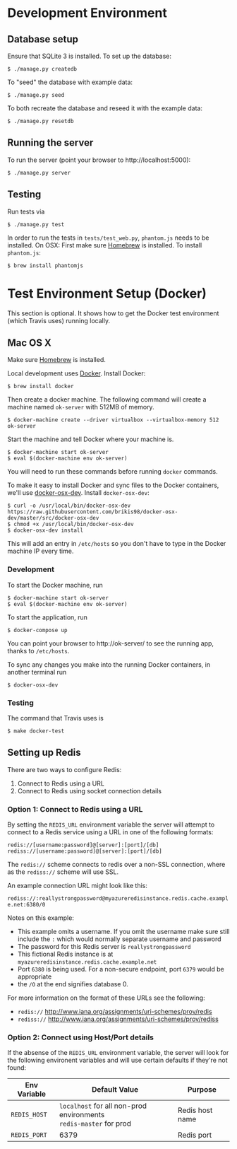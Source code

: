 # Development Environment

## Database setup

Ensure that SQLite 3 is installed. To set up the database:

    $ ./manage.py createdb

To "seed" the database with example data:

    $ ./manage.py seed

To both recreate the database and reseed it with the example data:

    $ ./manage.py resetdb

## Running the server

To run the server (point your browser to http://localhost:5000):

    $ ./manage.py server

## Testing

Run tests via

    $ ./manage.py test

In order to run the tests in `tests/test_web.py`, `phantom.js` needs to be installed.
On OSX: First make sure [Homebrew](http://brew.sh/) is installed. To install `phantom.js`:

    $ brew install phantomjs

# Test Environment Setup (Docker)

This section is optional. It shows how to get the Docker test environment
(which Travis uses) running locally.

## Mac OS X

Make sure [Homebrew](http://brew.sh/) is installed.

Local development uses [Docker](https://www.docker.com/). Install Docker:

    $ brew install docker

Then create a docker machine. The following command will create a machine named
`ok-server` with 512MB of memory.

    $ docker-machine create --driver virtualbox --virtualbox-memory 512 ok-server

Start the machine and tell Docker where your machine is.

    $ docker-machine start ok-server
    $ eval $(docker-machine env ok-server)

You will need to run these commands before running `docker` commands.

To make it easy to install Docker and sync files to the Docker containers, we'll
use [docker-osx-dev](https://github.com/brikis98/docker-osx-dev).
Install `docker-osx-dev`:

    $ curl -o /usr/local/bin/docker-osx-dev https://raw.githubusercontent.com/brikis98/docker-osx-dev/master/src/docker-osx-dev
    $ chmod +x /usr/local/bin/docker-osx-dev
    $ docker-osx-dev install

This will add an entry in `/etc/hosts` so you don't have to type in the Docker
machine IP every time.

### Development

To start the Docker machine, run

    $ docker-machine start ok-server
    $ eval $(docker-machine env ok-server)

To start the application, run

    $ docker-compose up

You can point your browser to http://ok-server/ to see the running app, thanks
to `/etc/hosts`.

To sync any changes you make into the running Docker containers, in another
terminal run

    $ docker-osx-dev

### Testing

The command that Travis uses is

    $ make docker-test

## Setting up Redis

There are two ways to configure Redis:

1. Connect to Redis using a URL
2. Connect to Redis using socket connection details

### Option 1: Connect to Redis using a URL

By setting the `REDIS_URL` environment variable the server will attempt to connect to a Redis service using a URL in one of the following formats:

```
redis://[username:password]@[server]:[port]/[db]
rediss://[username:password]@[server]:[port]/[db]
```

The `redis://` scheme connects to redis over a non-SSL connection, where as the `rediss://` scheme will use SSL.

An example connection URL might look like this:

`rediss://:reallystrongpassword@myazureredisinstance.redis.cache.example.net:6380/0`

Notes on this example:

- This example omits a username. If you omit the username make sure still include the `:` which would normally separate username and password
- The password for this Redis server is `reallystrongpassword`
- This fictional Redis instance is at `myazureredisinstance.redis.cache.example.net`
- Port `6380` is being used. For a non-secure endpoint, port `6379` would be appropriate
- the `/O` at the end signifies database 0.

For more information on the format of these URLs see the following:

- `redis://` <http://www.iana.org/assignments/uri-schemes/prov/redis>
- `rediss://` <http://www.iana.org/assignments/uri-schemes/prov/rediss>

### Option 2: Connect using Host/Port details

If the absense of the `REDIS_URL` environment variable, the server will look for the following environent variables and will use certain defaults if they're not found:

Env Variable | Default Value | Purpose
---|---|---
`REDIS_HOST`|`localhost` for all non-prod environments<br> `redis-master` for prod|Redis host name
`REDIS_PORT`|6379|Redis port
